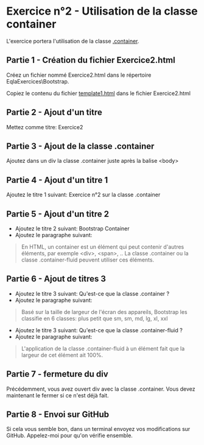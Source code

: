 # Exercice n°2 - Utilisation de la classe container
L'exercice portera l'utilisation de la classe [.container](/Theorie/README.md#la-classe-container "La classe .container dans le cours").

## Partie 1 - Création du fichier Exercice2.html
Créez un fichier nommé Exercice2.html dans le répertoire EqlaExercices\Bootstrap.  

Copiez le contenu du fichier [template1.html](/Exercices/Templates/template1.html?raw=1) dans le fichier Exercice2.html
## Partie 2 - Ajout d'un titre
Mettez comme titre: Exercice2

## Partie 3 - Ajout de la classe .container
Ajoutez dans un div la classe .container juste après la balise \<body>

## Partie 4 - Ajout d'un titre 1
Ajoutez le titre 1 suivant: Exercice n°2 sur la classe .container

## Partie 5 - Ajout d'un titre 2
- Ajoutez le titre 2 suivant: Bootstrap Container
- Ajoutez le paragraphe suivant:  
> En HTML, un container est un élément qui peut contenir d'autres éléments, par exemple \<div>, \<span>, .. La classe .container ou la classe .container-fluid peuvent utiliser ces éléments.

## Partie 6 - Ajout de titres 3
- Ajoutez le titre 3 suivant: Qu'est-ce que la classe .container ?
- Ajoutez le paragraphe suivant:  
> Basé sur la taille de largeur de l'écran des appareils, Bootstrap les classifie en 6 classes: plus petit que sm, sm, md, lg, xl, xxl

- Ajoutez le titre 3 suivant: Qu'est-ce que la classe .container-fluid ?
- Ajoutez le paragraphe suivant:
> L'application de la classe .container-fluid à un élément fait que la largeur de cet élément ait 100%.

## Partie 7 - fermeture du div
Précédemment, vous avez ouvert div avec la classe .container. Vous devez maintenant le fermer si ce n'est déjà fait.
## Partie 8 - Envoi sur GitHub
Si cela vous semble bon, dans un terminal envoyez vos modifications sur GitHub.
Appelez-moi pour qu'on vérifie ensemble.